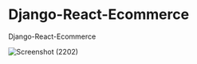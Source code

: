 # Django-React-Ecommerce
Django-React-Ecommerce

![Screenshot (2202)](https://user-images.githubusercontent.com/108929710/206582281-8793e1cf-31e3-41d3-93ee-3a217bc6c9f7.png)
